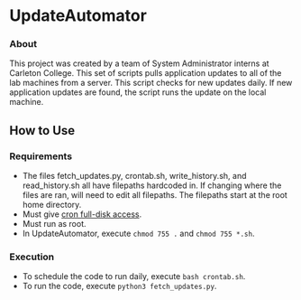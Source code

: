 # UpdateAutomator
### About
This project was created by a team of System Administrator interns at Carleton College. This set of scripts pulls application updates to all of the lab machines from a server. This script checks for new updates daily. If new application updates are found, the script runs the update on the local machine.

## How to Use
### Requirements
- The files fetch_updates.py, crontab.sh, write_history.sh, and read_history.sh all have filepaths hardcoded in. If changing where the files are ran, will need to edit all filepaths. The filepaths start at the root home directory.
- Must give [cron full-disk access](https://osxdaily.com/2020/04/27/fix-cron-permissions-macos-full-disk-access/).
- Must run as root.
- In UpdateAutomator, execute `chmod 755 .` and `chmod 755 *.sh`.

### Execution
- To schedule the code to run daily, execute `bash crontab.sh`.
- To run the code, execute `python3 fetch_updates.py`.

